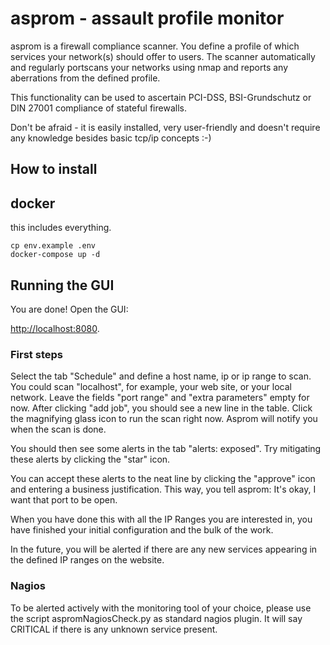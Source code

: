 asprom - assault profile monitor
================================

asprom is a firewall compliance scanner. You define a profile of which services your network(s) should offer to users.
The scanner automatically and regularly portscans your networks using nmap and reports any aberrations from the defined profile.

This functionality can be used to ascertain PCI-DSS, BSI-Grundschutz or DIN 27001 compliance of stateful firewalls.

Don't be afraid - it is easily installed, very user-friendly and doesn't require any knowledge besides basic tcp/ip concepts :-)


How to install
--------------

## docker
this includes everything.

```
cp env.example .env
docker-compose up -d
```

## Running the GUI

You are done! Open the GUI:

[http://localhost:8080](http://localhost:8080).


### First steps

Select the tab "Schedule" and define a host name, ip or ip range to scan. You could scan "localhost", for example, your web site, or your local network.
Leave the fields "port range" and "extra parameters" empty for now.
After clicking "add job", you should see a new line in the table.
Click the magnifying glass icon to run the scan right now.
Asprom will notify you when the scan is done.

You should then see some alerts in the tab "alerts: exposed".
Try mitigating these alerts by clicking the "star" icon.

You can accept these alerts to the neat line by clicking the "approve" icon and entering a business justification.
This way, you tell asprom: It's okay, I want that port to be open.

When you have done this with all the IP Ranges you are interested in, you have finished your initial configuration and the bulk of the work.

In the future, you will be alerted if there are any new services appearing in the defined IP ranges on the website.

### Nagios

To be alerted actively with the monitoring tool of your choice, please use the script aspromNagiosCheck.py as standard nagios plugin.
It will say CRITICAL if there is any unknown service present.


